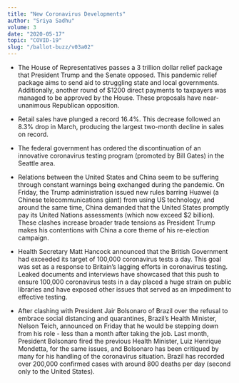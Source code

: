 ```yaml
---
title: "New Coronavirus Developments"
author: "Sriya Sadhu"
volume: 3
date: "2020-05-17"
topic: "COVID-19"
slug: "/ballot-buzz/v03a02"
---
```


* The House of Representatives passes a 3 trillion dollar relief package that President Trump and the Senate opposed. This pandemic relief package aims to send aid to struggling state and local governments. Additionally, another round of $1200 direct payments to taxpayers was managed to be approved by the House. These proposals have near-unanimous Republican opposition.

* Retail sales have plunged a record 16.4%. This decrease followed an 8.3% drop in March, producing the largest two-month decline in sales on record.

* The federal government has ordered the discontinuation of an innovative coronavirus testing program (promoted by Bill Gates) in the Seattle area.

* Relations between the United States and China seem to be suffering through constant warnings being exchanged during the pandemic. On Friday, the Trump administration issued new rules barring Huawei (a Chinese telecommunications giant) from using US technology, and around the same time, China demanded that the United States promptly pay its United Nations assessments (which now exceed $2 billion). These clashes increase broader trade tensions as President Trump makes his contentions with China a core theme of his re-election campaign.

* Health Secretary Matt Hancock announced that the British Government had exceeded its target of 100,000 coronavirus tests a day. This goal was set as a response to Britain’s lagging efforts in coronavirus testing. Leaked documents and interviews have showcased that this push to ensure 100,000 coronavirus tests in a day placed a huge strain on public libraries and have exposed other issues that served as an impediment to effective testing.

* After clashing with President Jair Bolsonaro of Brazil over the refusal to embrace social distancing and quarantines, Brazil’s Health Minister, Nelson Teich, announced on Friday that he would be stepping down from his role - less than a month after taking the job. Last month, President Bolsonaro fired the previous Health Minister, Luiz Henrique Mondetta, for the same issues, and Bolsonaro has been critiqued by many for his handling of the coronavirus situation. Brazil has recorded over 200,000 confirmed cases with around 800 deaths per day (second only to the United States).